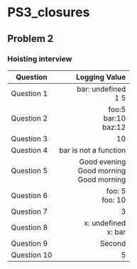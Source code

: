 # PS3_closures
## Problem 2
### Hoisting interview
| Question    | Logging Value | 
| ---------------- | --:|
| Question 1  | bar: undefined <br />1 5    | 
| Question 2  |    foo:5</br> bar:10</br> baz:12</br> |  
| Question 3  |     10|      
| Question 4  |     bar is not a function|   
| Question 5  |     Good evening </br>Good morning</br> Good morning</br>|      
| Question 6  |     foo: 5</br>foo: 10</br>|  
| Question 7  |     3|   
| Question 8  |     x: undefined</br> x: bar|      
| Question 9  |     Second|  
| Question 10 |     5|
